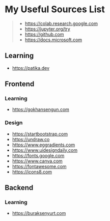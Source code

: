 # My Useful Sources List

>- https://colab.research.google.com
>- https://jupyter.org/try
>- https://github.com
>- https://docs.microsoft.com

## Learning

- https://patika.dev

## Frontend

### Learning

- https://gokhansengun.com

### Design

- https://startbootstrap.com
- https://undraw.co
- https://www.eggradients.com
- https://www.uidesigndaily.com
- https://fonts.google.com
- https://www.canva.com
- https://fontawesome.com
- https://icons8.com

## Backend

### Learning

- https://buraksenyurt.com
